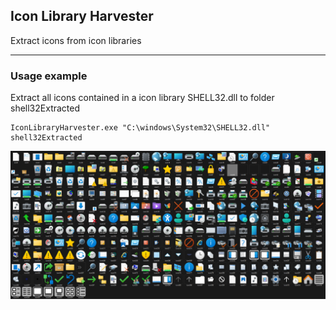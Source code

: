 
## Icon Library Harvester

Extract icons from icon libraries

---

### Usage example


Extract all icons contained in a icon library SHELL32.dll to folder shell32Extracted

```shell
IconLibraryHarvester.exe "C:\windows\System32\SHELL32.dll" shell32Extracted
```

![snapshot.png](snapshot.png)
